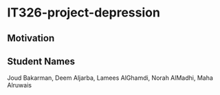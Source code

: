 # IT326-project-depression
## Motivation

## Student Names
Joud Bakarman, Deem Aljarba, Lamees AlGhamdi, Norah AlMadhi, Maha Alruwais
